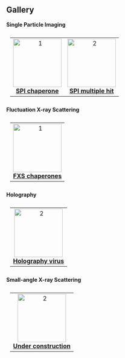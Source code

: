 ## Gallery

**Single Particle Imaging**

<table style="padding:10px">
  <tr>
    <!--- example 1: -->
    <td align="center"><img src="https://user-images.githubusercontent.com/1917664/120390650-d365e580-c2e2-11eb-9c0d-cc9d31ec6fff.png" alt="1" height=128px>
    <br />
    <strong><a href="https://github.com/chuckie82/skopi/blob/main/examples/scripts/spi_chaperone.py">SPI chaperone</a></strong>
    </td>   
    <!--- example 2: -->
    <td align="center"><img src="https://user-images.githubusercontent.com/1917664/120415795-fc9d6a80-c310-11eb-84dc-e414d77a62c4.png" alt="2" height=128px>
    <br />
    <strong><a href="https://github.com/chuckie82/skopi/blob/main/examples/scripts/spi_multiple_hit.py">SPI multiple hit</a></strong>
    </td>
  </tr>
</table>

**Fluctuation X-ray Scattering**

<table style="padding:10px">
  <tr>
    <!--- example 1: -->
    <td align="center"><img src="https://user-images.githubusercontent.com/1917664/120163172-14101280-c1ae-11eb-81f1-7c80815b06b2.png" alt="1" height=128px>
    <br />
    <strong><a href="https://github.com/chuckie82/skopi/blob/main/examples/scripts/fxs_chaperones.py">FXS chaperones</a></strong>
    </td>   
    <!--- example 2: 
    <td align="center"><img src="https://user-images.githubusercontent.com/1917664/107894591-f364cb00-6ee4-11eb-94be-72aa926cf069.png" alt="2" width=128px height=128px>
    <br />
    <strong><a href="https://github.com/chuckie82/skopi/blob/master/docs/installation.md">Installation</a></strong>
    </td>
    -->
  </tr>
</table>

**Holography**

<table style="padding:10px">
  <tr>
    <!--- example 1: -->
    <td align="center"><img src="https://user-images.githubusercontent.com/1917664/120440872-db507480-c338-11eb-995c-184af4460dc8.png" alt="2" height=128px>
    <br />
    <strong><a href="https://github.com/chuckie82/skopi/blob/main/examples/scripts/holography_virus.py">Holography virus</a></strong>
    </td>   
  </tr>
</table>

**Small-angle X-ray Scattering**

<table style="padding:10px">
  <tr>
    <!--- example 1: -->
    <td align="center"><img src="https://user-images.githubusercontent.com/1917664/107894591-f364cb00-6ee4-11eb-94be-72aa926cf069.png" alt="2" width=128px height=128px>
    <br />
    <strong><a href="https://github.com/chuckie82/skopi/blob/master/docs/installation.md">Under construction</a></strong>
    </td>   
  </tr>
</table>
